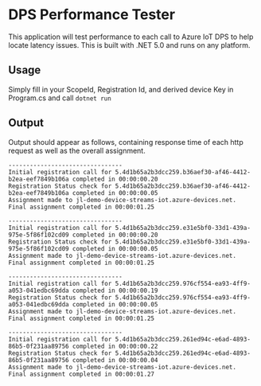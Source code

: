 # DPS Performance Tester

This application will test performance to each call to Azure IoT DPS to help locate latency issues. This is built with .NET 5.0 and runs on any platform.

## Usage

Simply fill in your ScopeId, Registration Id, and derived device Key in Program.cs and call `dotnet run`

## Output

Output should appear as follows, containing response time of each http request as well as the overall assignment.

```
--------------------------------
Initial registration call for 5.4d1b65a2b3dcc259.b36aef30-af46-4412-b2ea-eef7849b106a completed in 00:00:00.20
Registration Status check for 5.4d1b65a2b3dcc259.b36aef30-af46-4412-b2ea-eef7849b106a completed in 00:00:00.05
Assignment made to jl-demo-device-streams-iot.azure-devices.net.
Final assignment completed in 00:00:01.25

--------------------------------
Initial registration call for 5.4d1b65a2b3dcc259.e31e5bf0-33d1-439a-975e-5f86f102cd09 completed in 00:00:00.20
Registration Status check for 5.4d1b65a2b3dcc259.e31e5bf0-33d1-439a-975e-5f86f102cd09 completed in 00:00:00.05
Assignment made to jl-demo-device-streams-iot.azure-devices.net.
Final assignment completed in 00:00:01.25

--------------------------------
Initial registration call for 5.4d1b65a2b3dcc259.976cf554-ea93-4ff9-a053-041edbc69dda completed in 00:00:00.19
Registration Status check for 5.4d1b65a2b3dcc259.976cf554-ea93-4ff9-a053-041edbc69dda completed in 00:00:00.05
Assignment made to jl-demo-device-streams-iot.azure-devices.net.
Final assignment completed in 00:00:01.25

--------------------------------
Initial registration call for 5.4d1b65a2b3dcc259.261ed94c-e6ad-4893-86b5-0f231aa89756 completed in 00:00:00.22
Registration Status check for 5.4d1b65a2b3dcc259.261ed94c-e6ad-4893-86b5-0f231aa89756 completed in 00:00:00.04
Assignment made to jl-demo-device-streams-iot.azure-devices.net.
Final assignment completed in 00:00:01.27
```

